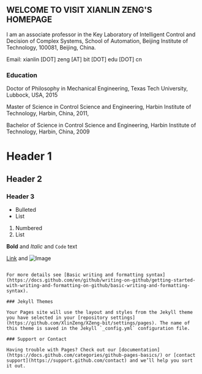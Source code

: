 ## WELCOME TO VISIT XIANLIN ZENG'S HOMEPAGE

I am an associate professor in  the Key Laboratory of Intelligent Control and Decision of Complex Systems, School of Automation, Beijing Institute of Technology, 100081, Beijing, China. 

Email: xianlin [DOT] zeng [AT] bit [DOT] edu [DOT] cn

### Education

Doctor of Philosophy in Mechanical Engineering, Texas Tech University, Lubbock, USA, 2015

Master of Science in Control Science and Engineering, Harbin Institute of Technology, Harbin, China, 2011,

Bachelor of Science in Control Science and Engineering, Harbin Institute of Technology, Harbin, China, 2009

# Header 1
## Header 2
### Header 3

- Bulleted
- List

1. Numbered
2. List

**Bold** and _Italic_ and `Code` text

[Link](url) and ![Image](src)
```

For more details see [Basic writing and formatting syntax](https://docs.github.com/en/github/writing-on-github/getting-started-with-writing-and-formatting-on-github/basic-writing-and-formatting-syntax).

### Jekyll Themes

Your Pages site will use the layout and styles from the Jekyll theme you have selected in your [repository settings](https://github.com/XlinZeng/XZeng-bit/settings/pages). The name of this theme is saved in the Jekyll `_config.yml` configuration file.

### Support or Contact

Having trouble with Pages? Check out our [documentation](https://docs.github.com/categories/github-pages-basics/) or [contact support](https://support.github.com/contact) and we’ll help you sort it out.
